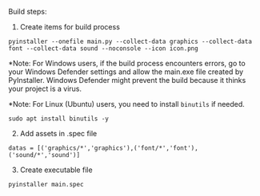 Build steps:

1. Create items for build process

```
pyinstaller --onefile main.py --collect-data graphics --collect-data font --collect-data sound --noconsole --icon icon.png
```

\*Note: For Windows users, if the build process encounters errors, go to your Windows Defender settings and allow the main.exe file created by PyInstaller. Windows Defender might prevent the build because it thinks your project is a virus.

\*Note: For Linux (Ubuntu) users, you need to install `binutils` if needed.

```
sudo apt install binutils -y
```

2. Add assets in .spec file

```
datas = [('graphics/*','graphics'),('font/*','font'),('sound/*','sound')]
```

3. Create executable file

```
pyinstaller main.spec
```
